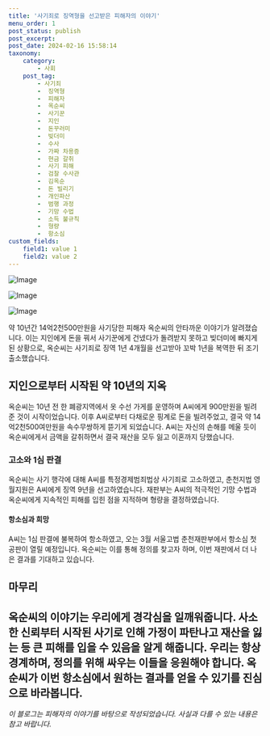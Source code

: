 ```yaml
---
title: '사기죄로 징역형을 선고받은 피해자의 이야기'
menu_order: 1
post_status: publish
post_excerpt: 
post_date: 2024-02-16 15:58:14
taxonomy:
    category:
        - 사회
    post_tag:
        - 사기죄
        -  징역형
        -  피해자
        -  옥순씨
        -  사기꾼
        -  지인
        -  돈꾸러미
        -  빚더미
        -  수사
        -  가짜 차용증
        -  현금 갈취
        -  사기 피해
        -  검찰 수사관
        -  김옥순
        -  돈 빌리기
        -  개인파산
        -  범행 과정
        -  기망 수법
        -  소득 불규칙
        -  형량
        -  항소심
custom_fields:
    field1: value 1
    field2: value 2
---
```


![Image](https://imgnews.pstatic.net/image/001/2024/02/10/C0A8CA3C00000164CEBB7DCF0003C0A7_P4_20240210090704356.jpeg?type=w647)

![Image](https://imgnews.pstatic.net/image/001/2024/02/10/PCM20210928000035990_P4_20240210090704358.jpg?type=w647)

![Image](https://imgnews.pstatic.net/image/001/2024/02/10/C0A8CA3D0000015450F75125000148D2_P4_20240210090704361.jpeg?type=w647)

약 10년간 14억2천500만원을 사기당한 피해자 옥순씨의 안타까운 이야기가 알려졌습니다. 이는 지인에게 돈을 꿔서 사기꾼에게 건넸다가 돌려받지 못하고 빚더미에 빠지게 된 상황으로, 옥순씨는 사기죄로 징역 1년 4개월을 선고받아 꼬박 1년을 복역한 뒤 조기 출소했습니다.
## 지인으로부터 시작된 약 10년의 지옥
옥순씨는 10년 전 한 폐광지역에서 옷 수선 가게를 운영하며 A씨에게 900만원을 빌려준 것이 시작이었습니다. 이후 A씨로부터 다채로운 핑계로 돈을 빌려주었고, 결국 약 14억2천500여만원을 속수무쌍하게 뜯기게 되었습니다. A씨는 자신의 손해를 메울 듯이 옥순씨에게서 금액을 갈취하면서 결국 재산을 모두 잃고 이혼까지 당했습니다.
### 고소와 1심 판결
옥순씨는 사기 행각에 대해 A씨를 특정경제범죄법상 사기죄로 고소하였고, 춘천지법 영월지원은 A씨에게 징역 9년을 선고하였습니다. 재판부는 A씨의 적극적인 기망 수법과 옥순씨에게 지속적인 피해를 입힌 점을 지적하며 형량을 결정하였습니다.
#### 항소심과 희망
A씨는 1심 판결에 불복하여 항소하였고, 오는 3월 서울고법 춘천재판부에서 항소심 첫 공판이 열릴 예정입니다. 옥순씨는 이를 통해 정의를 찾고자 하며, 이번 재판에서 더 나은 결과를 기대하고 있습니다.
## 마무리
옥순씨의 이야기는 우리에게 경각심을 일깨워줍니다. 사소한 신뢰부터 시작된 사기로 인해 가정이 파탄나고 재산을 잃는 등 큰 피해를 입을 수 있음을 알게 해줍니다. 우리는 항상 경계하며, 정의를 위해 싸우는 이들을 응원해야 합니다. 옥순씨가 이번 항소심에서 원하는 결과를 얻을 수 있기를 진심으로 바라봅니다.
---
*이 블로그는 피해자의 이야기를 바탕으로 작성되었습니다. 사실과 다를 수 있는 내용은 참고 바랍니다.*
